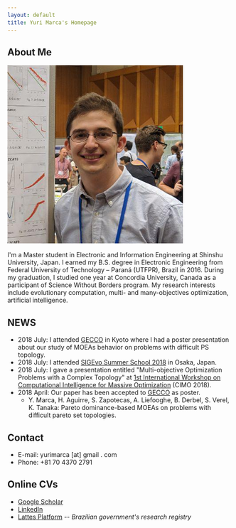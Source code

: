 ```yaml
---
layout: default
title: Yuri Marca's Homepage
---
```


## About Me

<img class="profile-picture" src="profile-pic.png">

I'm a Master student in Electronic and Information Engineering at Shinshu University, Japan. I earned my B.S. degree in Electronic Engineering from Federal University of Technology – Paraná (UTFPR), Brazil in 2016. During my graduation, I studied one year at Concordia University, Canada as a participant of Science Without Borders program. My research interests include evolutionary computation, multi- and many-objectives optimization, artificial intelligence.

## NEWS

* 2018 July: I attended [GECCO](http://gecco-2018.sigevo.org/) in Kyoto where I had a poster presentation about our study of MOEAs behavior on problems with difficult PS topology.
* 2018 July: I attended [SIGEvo Summer School 2018](https://sigevo-summer-school-2018.github.io/) in Osaka, Japan.
* 2018 July: I gave a presentation entitled "Multi-objective Optimization Problems with a Complex Topology" at [1st International Workshop on Computational Intelligence for Massive Optimization](https://sites.google.com/view/cimo-workshop) (CIMO 2018).
* 2018 April: Our paper has been accepted to [GECCO](http://gecco-2018.sigevo.org/) as poster.
  * Y. Marca, H. Aguirre, S. Zapotecas, A. Liefooghe, B. Derbel, S. Verel, K. Tanaka: Pareto dominance-based MOEAs on problems with difficult pareto set topologies.

## Contact

* E-mail: yurimarca [at] gmail . com
* Phone: +81 70 4370 2791

## Online CVs

* [Google Scholar](https://scholar.google.com/citations?user=YBoCAToAAAAJ&hl=en)
* [LinkedIn](https://www.linkedin.com/in/yurimarca/)
* [Lattes Platform](http://lattes.cnpq.br/3992305361737583) -- *Brazilian government's research registry*
